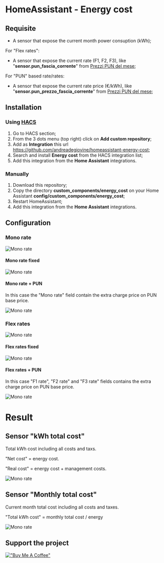 # HomeAssistant - Energy cost
## Requisite
- A sensor that expose the current month power consuption (kWh);

For "Flex rates":
- A sensor that expose the current rate (F1, F2, F3), like "**sensor.pun_fascia_corrente**" from [Prezzi PUN del mese](https://github.com/virtualdj/pun_sensor);

For "PUN" based rate/rates:
- A sensor that expose the current rate price (€/kWh), like "**sensor.pun_prezzo_fascia_corrente**" from [Prezzi PUN del mese](https://github.com/virtualdj/pun_sensor);

## Installation

### Using [HACS](https://hacs.xyz/) 
1. Go to HACS section;
2. From the 3 dots menu (top right) click on **Add custom repository**;
3. Add as **Integration** this url https://github.com/andreadegiovine/homeassistant-energy-cost;
4. Search and install **Energy cost** from the HACS integration list;
5. Add this integration from the **Home Assistant** integrations.

### Manually
1. Download this repository;
2. Copy the directory **custom_components/energy_cost** on your Home Assistant **config/custom_components/energy_cost**;
3. Restart HomeAssistant;
4. Add this integration from the **Home Assistant** integrations.

## Configuration

### Mono rate

![Mono rate](./images/mono_rate.png)

#### Mono rate fixed

![Mono rate](./images/mono_rate_simple.png)

#### Mono rate + PUN

In this case the "Mono rate" field contain the extra charge price on PUN base price.

![Mono rate](./images/mono_rate_pun.png)

### Flex rates

![Mono rate](./images/flex_rates.png)

#### Flex rates fixed

![Mono rate](./images/flex_rates_simple.png)

#### Flex rates + PUN

In this case "F1 rate", "F2 rate" and "F3 rate" fields contains the extra charge price on PUN base price.

![Mono rate](./images/flex_rates_pun.png)

# Result

## Sensor "kWh total cost"

Total kWh cost including all costs and taxs.

"Net cost" = energy cost.

"Real cost" = energy cost + management costs.

![Mono rate](./images/sensor_kwh_cost.png)

## Sensor "Monthly total cost"

Current month total cost including all costs and taxes.

"Total kWh cost" = monthly total cost / energy

![Mono rate](./images/sensor_monthly_total_cost.png)

## Support the project
[!["Buy Me A Coffee"](https://www.buymeacoffee.com/assets/img/custom_images/orange_img.png)](https://www.buymeacoffee.com/andreatito)